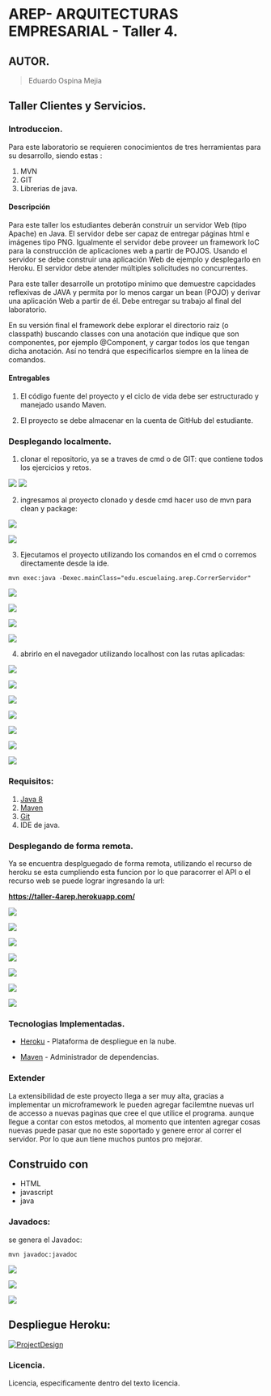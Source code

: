# AREP- ARQUITECTURAS EMPRESARIAL - Taller 4.

## AUTOR.

> Eduardo Ospina Mejia

## Taller Clientes y Servicios.

### Introduccion.

Para este laboratorio se requieren conocimientos de tres herramientas para su desarrollo, siendo estas :
1) MVN
2) GIT
3) Librerias de java.

#### Descripción

Para este taller los estudiantes deberán construir un servidor Web (tipo Apache) en Java. El servidor debe ser capaz de entregar páginas html e imágenes
tipo PNG. Igualmente el servidor debe proveer un framework IoC para la construcción de aplicaciones web a partir de POJOS. Usando el servidor se debe
construir una aplicación Web de ejemplo y desplegarlo en Heroku. El servidor debe atender múltiples solicitudes no concurrentes.

Para este taller desarrolle un prototipo mínimo que demuestre capcidades reflexivas de JAVA y permita por lo menos cargar un bean (POJO) y derivar una
aplicación Web a partir de él. Debe entregar su trabajo al final del laboratorio.

En su versión final el framework debe explorar el directorio raiz (o classpath) buscando classes con una anotación que indique que son componentes, por
ejemplo @Component, y cargar todos los que tengan dicha anotación. Así no tendrá que especificarlos siempre en la línea de comandos.


#### Entregables

1. El código fuente del proyecto y el ciclo de vida debe ser estructurado y manejado usando Maven.

2. El proyecto se debe almacenar en la cuenta de GitHub del estudiante.


### Desplegando localmente.

1) clonar el repositorio, ya se a traves de cmd o de GIT: que contiene todos los ejercicios y retos. 

![](https://i.postimg.cc/903b4YH3/Capture1.png)
![](https://i.postimg.cc/wMcX1KkJ/Capture2.png)

2) ingresamos al proyecto clonado y desde cmd hacer uso de mvn para clean y package:

![](https://i.postimg.cc/L4zBCfMX/Capture3.png)

![](https://i.postimg.cc/RV41jFMT/Capture4.png)


3) Ejecutamos el proyecto utilizando los comandos en el cmd o corremos directamente desde la ide.
   

```maven
mvn exec:java -Dexec.mainClass="edu.escuelaing.arep.CorrerServidor"
```

![](https://i.postimg.cc/d0brnQHr/Capture5.png)

![](https://i.postimg.cc/4dpt0CqM/Capture6.png)

![](https://i.postimg.cc/GtrYw71p/Capture7.png)

![](https://i.postimg.cc/pVYzYHD5/Capture8.png)

4) abrirlo en el navegador utilizando localhost con las rutas aplicadas:

![](https://i.postimg.cc/NfsTdz4J/Capture9.png)

![](https://i.postimg.cc/3xWGT0z2/Capture10.png)

![](https://i.postimg.cc/pL7FXXt4/Capture11.png)

![](https://i.postimg.cc/761GV3Tr/Capture12.png)

![](https://i.postimg.cc/NMtL5KCJ/Capture13.png)

![](https://i.postimg.cc/Yq00GK8H/Capture14.png)

![](https://i.postimg.cc/NfnMRJPr/Capture15.png)


### Requisitos:
1)   [Java 8](https://www.java.com/download/ie_manual.jsp)
2)   [Maven](https://maven.apache.org/download.cgi)
3)   [Git](https://git-scm.com/downloads)
4)   IDE de java.

### Desplegando de forma remota.

Ya se encuentra desplguegado de forma remota, utilizando el recurso de heroku se esta cumpliendo esta funcion por lo que paracorrer el API o el recurso web
se puede lograr ingresando la url:

**https://taller-4arep.herokuapp.com/**

![](https://i.postimg.cc/3xnPyNr8/Capture16.png)

![](https://i.postimg.cc/5trT3rFD/Capture17.png)

![](https://i.postimg.cc/GtwN0sKQ/Capture18.png)

![](https://i.postimg.cc/qBySsjBZ/Capture19.png)

![](https://i.postimg.cc/vHyj3fc8/Capture20.png)

![](https://i.postimg.cc/W1byPVGQ/Capture21.png)

![](https://i.postimg.cc/SxTvSPVj/Capture22.png)

### Tecnologias Implementadas.

* [Heroku](https://heroku.com) - Plataforma de despliegue en la nube.

* [Maven](https://maven.apache.org/) - Administrador de dependencias.


### Extender

La extensibilidad de este proyecto llega a ser muy alta, gracias a implementar un microframework le pueden agregar facilemtne nuevas url de accesso a nuevas
paginas que cree el que utilice el programa. aunque llegue a contar con estos metodos, al momento que intenten agregar cosas nuevas puede pasar que no este
soportado y genere error al correr el servidor. Por lo que aun tiene muchos puntos pro mejorar.

## Construido con
-   HTML
-   javascript
-   java

### Javadocs:

se genera el Javadoc:

```maven
mvn javadoc:javadoc
```

![](https://i.postimg.cc/zXMGSS1y/Capture1.png)

![](https://i.postimg.cc/NjHfN9gp/Capture2.png)

![](https://i.postimg.cc/02JsvTLN/Capture3.png)

## Despliegue Heroku:

[![ProjectDesign](https://www.herokucdn.com/deploy/button.png)](https://taller-4arep.herokuapp.com/)

### Licencia.

Licencia, especificamente dentro del texto licencia.